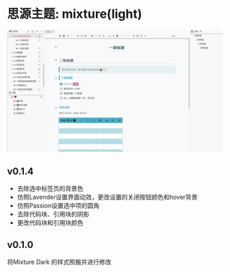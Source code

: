 # 思源主题: mixture(light)
![preview](preview.png)
## v0.1.4
- 去除选中标签页的背景色
- 仿照Lavender设置界面动效，更改设置的关闭按钮颜色和hover背景
- 仿照Passion设置选中项的圆角
- 去除代码块、引用块的阴影
- 更改代码块和引用块颜色
## v0.1.0
将Mixture Dark 的样式照搬并进行修改